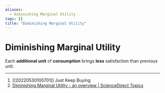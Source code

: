 ```yaml
---
aliases:
  - Diminishing Marginal Utility
tags: []
title: "Diminishing Marginal Utility"
---
```


# Diminishing Marginal Utility

Each **additional unit** of **consumption** brings **less** satisfaction than previous unit.

***
1. [[20220530100701]] Just Keep Buying
2. [Diminishing Marginal Utility - an overview | ScienceDirect Topics](https://www.sciencedirect.com/topics/psychology/diminishing-marginal-utility#:~:text=Diminishing%20marginal%20utility%20refers%20to,could%20even%20make%20it%20worse)